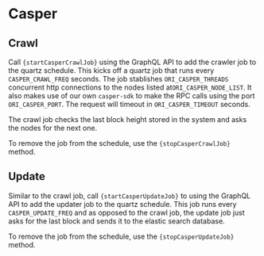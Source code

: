 # Casper

## Crawl

Call ```{startCasperCrawlJob}``` using the GraphQL API to add the crawler job to the quartz schedule. This kicks off a quartz job that runs every ```CASPER_CRAWL_FREQ``` seconds. The job stablishes ```ORI_CASPER_THREADS``` concurrent http connections to the nodes listed at```ORI_CASPER_NODE_LIST```. It also makes use of our own ```casper-sdk``` to make the RPC calls using the port ```ORI_CASPER_PORT```. The request will timeout in ```ORI_CASPER_TIMEOUT``` seconds.

The crawl job checks the last block height stored in the system and asks the nodes for the next one.

To remove the job from the schedule, use the ```{stopCasperCrawlJob}``` method.

## Update

Similar to the crawl job, call ```{startCasperUpdateJob}``` to using the GraphQL API to add the updater job to the quartz schedule. This job runs every ```CASPER_UPDATE_FREQ``` and as opposed to the crawl job, the update job just asks for the last block and sends it to the elastic search database.

To remove the job from the schedule, use the ```{stopCasperUpdateJob}``` method.
